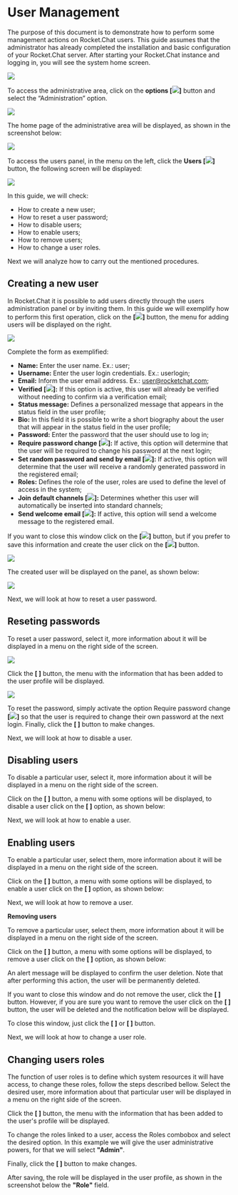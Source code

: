 # User Management

The purpose of this document is to demonstrate how to perform some management actions on Rocket.Chat users. 
This guide assumes that the administrator has already completed the installation and basic configuration of your Rocket.Chat server.
After starting your Rocket.Chat instance and logging in, you will see the system home screen.

  ![](img/HomeScreen.png)

To access the administrative area, click on the **options [![](img/BtnOptions.png)]** button and select the “Administration” option.

 ![](img/HomeScreenAdminOpt.png)

The home page of the administrative area will be displayed, as shown in the screenshot below:

 ![](img/AdminArea.png)

To access the users panel, in the menu on the left, click the **Users [![](img/BtnUsers.png)]** button, the following screen will be displayed:

  ![](img/AdminAreaUsers.png)

In this guide, we will check:

- How to create a new user;
- How to reset a user password;
- How to disable users;
- How to enable users;
- How to remove users;
- How to change a user roles.

Next we will analyze how to carry out the mentioned procedures.

## Creating a new user

In Rocket.Chat it is possible to add users directly through the users administration panel or by inviting them. In this guide we will exemplify how to perform this first operation, click on the **[![](img/BtnNew.png)]** button, the menu for adding users will be displayed on the right.

  ![](img/AdminAreaUsersAdd.png)

Complete the form as exemplified:

- **Name:** Enter the user name. Ex.: user; 
- **Username:** Enter the user login credentials. Ex.: userlogin;
- **Email:** Inform the user email address. Ex.: user@rocketchat.com;
- **Verified [![](img/BtnEnabled.png)]:**  If this option is active, this user will already be verified without needing to confirm via a verification email;
- **Status message:** Defines a personalized message that appears in the status field in the user profile;
- **Bio:** In this field it is possible to write a short biography about the user that will appear in the status field in the user profile;
- **Password:** Enter the password that the user should use to log in;
- **Require password change [![](img/BtnEnabled.png)]:** If active, this option will determine that the user will be required to change his password at the next login;
- **Set random password and send by email [![](img/BtnEnabled.png)]:** If active, this option will determine that the user will receive a randomly generated password in the registered email;
- **Roles:** Defines the role of the user, roles are used to define the level of access in the system;
- **Join default channels [![](img/BtnEnabled.png)]:** Determines whether this user will automatically be inserted into standard channels;
- **Send welcome email [![](img/BtnEnabled.png)]:** If active, this option will send a welcome message to the registered email.

If you want to close this window click on the **[![](img/btnSave.png)]** button, but if you prefer to save this information and create the user click on the **[![](img/btnSave.png)]** button.

  ![](img/AddUser.png)
 
The created user will be displayed on the panel, as shown below:

  ![](img/AdminAreaUsersAdded.png)
 
Next, we will look at how to reset a user password.

## Reseting passwords

To reset a user password, select it, more information about it will be displayed in a menu on the right side of the screen.

 ![](img/AdminAreaUsersAdded.png)

Click the **[ ]** button, the menu with the information that has been added to the user profile will be displayed.

 ![](img/EditUsers.png)

To reset the password, simply activate the option Require password change **[![](img/btnEdit.png)]** so that the user is required to change their own password at the next login.
Finally, click the **[ ]** button to make changes.

Next, we will look at how to disable a user.

## Disabling users

To disable a particular user, select it, more information about it will be displayed in a menu on the right side of the screen.

 

Click on the **[ ]** button, a menu with some options will be displayed, to disable a user click on the **[ ]** option, as shown below:

 


Next, we will look at how to enable a user.

## Enabling users

To enable a particular user, select them, more information about it will be displayed in a menu on the right side of the screen.

 

Click on the **[ ]** button, a menu with some options will be displayed, to enable a user click on the **[ ]** option, as shown below:

 

Next, we will look at how to remove a user.

**Removing users**

To remove a particular user, select them, more information about it will be displayed in a menu on the right side of the screen.

 

Click on the **[ ]** button, a menu with some options will be displayed, to remove a user click on the **[ ]** option, as shown below:

 

An alert message will be displayed to confirm the user deletion. Note that after performing this action, the user will be permanently deleted.

 

If you want to close this window and do not remove the user, click the **[ ]** button. However, if you are sure you want to remove the user click on the **[ ]** button, the user will be deleted and the notification below will be displayed.

 

To close this window, just click the **[ ]** or **[ ]** button.

Next, we will look at how to change a user role.

## Changing users roles

The function of user roles is to define which system resources it will have access, to change these roles, follow the steps described bellow.
Select the desired user, more information about that particular user will be displayed in a menu on the right side of the screen.

 

Click the **[ ]** button, the menu with the information that has been added to the user's profile will be displayed.

 

To change the roles linked to a user, access the Roles combobox and select the desired option. In this example we will give the user administrative powers, for that we will select **"Admin"**.

 

Finally, click the **[ ]** button to make changes.

After saving, the role will be displayed in the user profile, as shown in the screenshot below the **"Role"** field.

 



